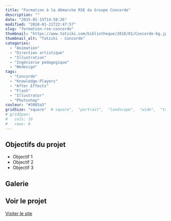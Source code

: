 ```yaml
---
title: "Formation à la démarche RSE du Groupe Concorde"
description: ""
date: "2015-01-15T14:58:26"
modified: "2018-01-21T22:47:57"
slug: "formation-rse-concorde"
thumbnail: "https://www.tatziki.com/bibliotheque/2018/01/Concorde-bg.jpg"
thumbnail_alt: "Tatziki - Concorde"
categories:
  - "Animation"
  - "Direction artistique"
  - "Illustration"
  - "Ingénierie pédagogique"
  - "Wedesign"
tags:
  - "Concorde"
  - "Knowledge-Players"
  - "After Effects"
  - "Flash"
  - "Illustrator"
  - "Photoshop"
couleur: "#3085a3"
gridSize: "square"  # square",  "portrait",  "landscape",  "wide",  "tall",  "feat",  "mini",
# gridSpan:
#   cols: 10
#   rows: 8
---
```


## Objectifs du projet

<!-- TODO: Ajouter les objectifs depuis ACF -->
- Objectif 1
- Objectif 2
- Objectif 3

## Galerie

<!-- TODO: Ajouter les images du projet -->

## Voir le projet

[Visiter le site](https://www.tatziki.com/formation-rse-concorde/)
